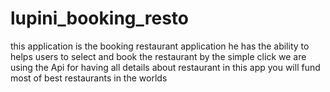 # lupini_booking_resto
this application is the booking restaurant application 
he has the ability to helps users to select and book the restaurant by the simple click
we are using the Api for having all details about restaurant 
in this app you will fund most of best restaurants in the worlds
